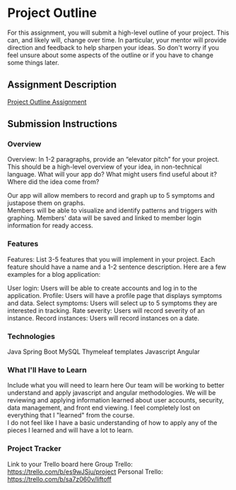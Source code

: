 # Project Outline
For this assignment, you will submit a high-level outline of your project. 
This can, and likely will, change over time. 
In particular, your mentor will provide direction and feedback to help sharpen your ideas. 
So don't worry if you feel unsure about some aspects of the outline or if you have to change 
some things later.

## Assignment Description
[Project Outline Assignment](https://education.launchcode.org/liftoff/modules/assignments/project-outline)

## Submission Instructions

### Overview
Overview: In 1-2 paragraphs, provide an “elevator pitch” for your project. 
This should be a high-level overview of your idea, in non-technical language. 
What will your app do? What might users find useful about it? Where did the idea come from?

Our app will allow members to record and graph up to 5 symptoms and justapose them on graphs.  
Members will be able to visualize and identify patterns and triggers with graphing. 
Members' data will be saved and linked to member login information for ready access.

### Features
Features: List 3-5 features that you will implement in your project. 
Each feature should have a name and a 1-2 sentence description. 
Here are a few examples for a blog application:

User login: Users will be able to create accounts and log in to the application. 
Profile: Users will have a profile page that displays symptoms and data.
Select symptoms: Users will select up to 5 symptoms they are interested in tracking.
Rate severity: Users will record severity of an instance.
Record instances: Users will record instances on a date.

### Technologies
Java
Spring Boot
MySQL
Thymeleaf templates
Javascript 
Angular

### What I'll Have to Learn
Include what you will need to learn here
Our team will be working to better understand and apply javascript and angular methodologies.
We will be reviewing and applying information learned about user accounts, security, data management, 
and front end viewing.  I feel completely lost on everything that I "learned" from the course.  
I do not feel like I have a basic understanding of how to apply any of the pieces I learned and will
have a lot to learn.

### Project Tracker
Link to your Trello board here
Group Trello: https://trello.com/b/es9wJSju/project
Personal Trello: https://trello.com/b/sa7z060v/liftoff
